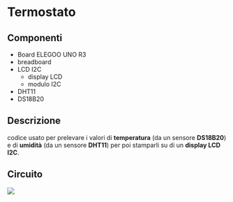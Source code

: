 # Termostato

## Componenti
- Board ELEGOO UNO R3
- breadboard
- LCD I2C
  - display LCD
  - modulo I2C
- DHT11
- DS18B20

## Descrizione
codice usato per prelevare i valori di **temperatura** (da un sensore **DS18B20**) e di **umidità** (da un sensore **DHT11**) per poi stamparli su di un **display LCD I2C**.

## Circuito

![](./img/.jpeg)